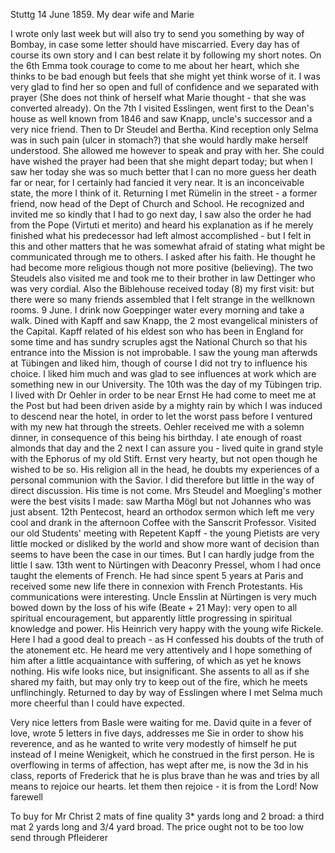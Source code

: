  Stuttg 14 June 1859.
My dear wife and Marie

I wrote only last week but will also try to send you something by way of Bombay, in case some letter should have miscarried. Every day has of course its own story and I can best relate it by following my short notes. On the 6th Emma took courage to come to me about her heart, which she thinks to be bad enough but feels that she might yet think worse of it. I was very glad to find her so open and full of confidence and we separated with prayer (She does not think of herself what Marie thought - that she was converted already). On the 7th I visited Esslingen, went first to the Dean's house as well known from 1846 and saw Knapp, uncle's successor and a very nice friend. Then to Dr Steudel and Bertha. Kind reception only Selma was in such pain (ulcer in stomach?) that she would hardly make herself understood. She allowed me however to speak and pray with her. She could have wished the prayer had been that she might depart today; but when I saw her today she was so much better that I can no more guess her death far or near, for I certainly had fancied it very near. It is an inconceivable state, the more I think of it. Returning I met Rümelin in the street - a former friend, now head of the Dept of Church and School. He recognized and invited me so kindly that I had to go next day, I saw also the order he had from the Pope (Virtuti et merito) and heard his explanation as if he merely finished what his predecessor had left almost accomplished - but I felt in this and other matters that he was somewhat afraid of stating what might be communicated through me to others. I asked after his faith. He thought he had become more religious though not more positive (believing). The two Steudels also visited me and took me to their brother in law Dettinger who was very cordial. Also the Biblehouse received today (8) my first visit: but there were so many friends assembled that I felt strange in the wellknown rooms. 9 June. I drink now Goeppinger water every morning and take a walk. Dined with Kapff and saw Knapp, the 2 most evangelical ministers of the Capital. Kapff related of his eldest son who has been in England for some time and has sundry scruples agst the National Church so that his entrance into the Mission is not improbable. I saw the young man afterwds at Tübingen and liked him, though of course I did not try to influence his choice. I liked him much and was glad to see influences at work which are something new in our University. The 10th was the day of my Tübingen trip. I lived with Dr Oehler in order to be near Ernst He had come to meet me at the Post but had been driven aside by a mighty rain by which I was induced to descend near the hotel, in order to let the worst pass before I ventured with my new hat through the streets. Oehler received me with a solemn dinner, in consequence of this being his birthday. I ate enough of roast almonds that day and the 2 next I can assure you - lived quite in grand style with the Ephorus of my old Stift. Ernst very hearty, but not open though he wished to be so. His religion all in the head, he doubts my experiences of a personal communion with the Savior. I did therefore but little in the way of direct discussion. His time is not come. Mrs Steudel and Moegling's mother were the best visits I made: saw Martha Mögl but not Johannes who was just absent. 12th Pentecost, heard an orthodox sermon which left me very cool and drank in the afternoon Coffee with the Sanscrit Professor. Visited our old Students' meeting with Repetent Kapff - the young Pietists are very little mocked or disliked by the world and show more want of decision than seems to have been the case in our times. But I can hardly judge from the little I saw. 13th went to Nürtingen with Deaconry Pressel, whom I had once taught the elements of French. He had since spent 5 years at Paris and received some new life there in connexion with French Protestants. His communications were interesting. Uncle Ensslin at Nürtingen is very much bowed down by the loss of his wife (Beate + 21 May): very open to all spiritual encouragement, but apparently little progressing in spiritual knowledge and power. His Heinrich very happy with the young wife Rickele. Here I had a good deal to preach - as H confessed his doubts of the truth of the atonement etc. He heard me very attentively and I hope something of him after a little acquaintance with suffering, of which as yet he knows nothing. His wife looks nice, but insignificant. She assents to all as if she shared my faith, but may only try to keep out of the fire, which he meets unflinchingly. Returned to day by way of Esslingen where I met Selma much more cheerful than I could have expected.

Very nice letters from Basle were waiting for me. David quite in a fever of love, wrote 5 letters in five days, addresses me Sie in order to show his reverence, and as he wanted to write very modestly of himself he put instead of I meine Wenigkeit, which he construed in the first person. He is overflowing in terms of affection, has wept after me, is now the 3d in his class, reports of Frederick that he is plus brave than he was and tries by all means to rejoice our hearts. let them then rejoice - it is from the Lord! Now farewell

To buy for Mr Christ 2 mats of fine quality 3* yards long and 2 broad: a third mat 2 yards long and 3/4 yard broad. The price ought not to be too low send through Pfleiderer
